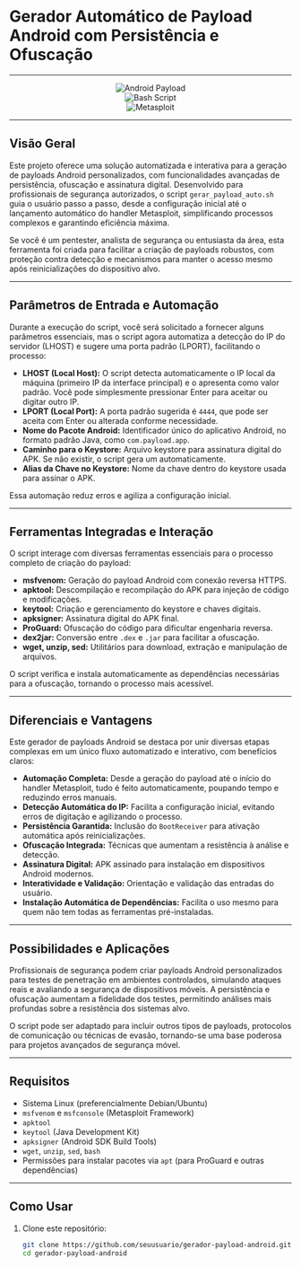 # Gerador Automático de Payload Android com Persistência e Ofuscação

---

<div align="center">

![Android Payload](https://img.shields.io/badge/Android-Payload-green?style=for-the-badge&logo=android)  
![Bash Script](https://img.shields.io/badge/Bash-Script-blue?style=for-the-badge&logo=gnu-bash)  
![Metasploit](https://img.shields.io/badge/Metasploit-Framework-red?style=for-the-badge&logo=metasploit)  

</div>

---

## Visão Geral

Este projeto oferece uma solução automatizada e interativa para a geração de payloads Android personalizados, com funcionalidades avançadas de persistência, ofuscação e assinatura digital. Desenvolvido para profissionais de segurança autorizados, o script `gerar_payload_auto.sh` guia o usuário passo a passo, desde a configuração inicial até o lançamento automático do handler Metasploit, simplificando processos complexos e garantindo eficiência máxima.

Se você é um pentester, analista de segurança ou entusiasta da área, esta ferramenta foi criada para facilitar a criação de payloads robustos, com proteção contra detecção e mecanismos para manter o acesso mesmo após reinicializações do dispositivo alvo.

---

## Parâmetros de Entrada e Automação

Durante a execução do script, você será solicitado a fornecer alguns parâmetros essenciais, mas o script agora automatiza a detecção do IP do servidor (LHOST) e sugere uma porta padrão (LPORT), facilitando o processo:

- **LHOST (Local Host):** O script detecta automaticamente o IP local da máquina (primeiro IP da interface principal) e o apresenta como valor padrão. Você pode simplesmente pressionar Enter para aceitar ou digitar outro IP.
- **LPORT (Local Port):** A porta padrão sugerida é `4444`, que pode ser aceita com Enter ou alterada conforme necessidade.
- **Nome do Pacote Android:** Identificador único do aplicativo Android, no formato padrão Java, como `com.payload.app`.
- **Caminho para o Keystore:** Arquivo keystore para assinatura digital do APK. Se não existir, o script gera um automaticamente.
- **Alias da Chave no Keystore:** Nome da chave dentro do keystore usada para assinar o APK.

Essa automação reduz erros e agiliza a configuração inicial.

---

## Ferramentas Integradas e Interação

O script interage com diversas ferramentas essenciais para o processo completo de criação do payload:

- **msfvenom:** Geração do payload Android com conexão reversa HTTPS.
- **apktool:** Descompilação e recompilação do APK para injeção de código e modificações.
- **keytool:** Criação e gerenciamento do keystore e chaves digitais.
- **apksigner:** Assinatura digital do APK final.
- **ProGuard:** Ofuscação do código para dificultar engenharia reversa.
- **dex2jar:** Conversão entre `.dex` e `.jar` para facilitar a ofuscação.
- **wget, unzip, sed:** Utilitários para download, extração e manipulação de arquivos.

O script verifica e instala automaticamente as dependências necessárias para a ofuscação, tornando o processo mais acessível.

---

## Diferenciais e Vantagens

Este gerador de payloads Android se destaca por unir diversas etapas complexas em um único fluxo automatizado e interativo, com benefícios claros:

- **Automação Completa:** Desde a geração do payload até o início do handler Metasploit, tudo é feito automaticamente, poupando tempo e reduzindo erros manuais.
- **Detecção Automática do IP:** Facilita a configuração inicial, evitando erros de digitação e agilizando o processo.
- **Persistência Garantida:** Inclusão do `BootReceiver` para ativação automática após reinicializações.
- **Ofuscação Integrada:** Técnicas que aumentam a resistência à análise e detecção.
- **Assinatura Digital:** APK assinado para instalação em dispositivos Android modernos.
- **Interatividade e Validação:** Orientação e validação das entradas do usuário.
- **Instalação Automática de Dependências:** Facilita o uso mesmo para quem não tem todas as ferramentas pré-instaladas.

---

## Possibilidades e Aplicações

Profissionais de segurança podem criar payloads Android personalizados para testes de penetração em ambientes controlados, simulando ataques reais e avaliando a segurança de dispositivos móveis. A persistência e ofuscação aumentam a fidelidade dos testes, permitindo análises mais profundas sobre a resistência dos sistemas alvo.

O script pode ser adaptado para incluir outros tipos de payloads, protocolos de comunicação ou técnicas de evasão, tornando-se uma base poderosa para projetos avançados de segurança móvel.

---

## Requisitos

- Sistema Linux (preferencialmente Debian/Ubuntu)
- `msfvenom` e `msfconsole` (Metasploit Framework)
- `apktool`
- `keytool` (Java Development Kit)
- `apksigner` (Android SDK Build Tools)
- `wget`, `unzip`, `sed`, `bash`
- Permissões para instalar pacotes via `apt` (para ProGuard e outras dependências)

---

## Como Usar

1. Clone este repositório:
   ```bash
   git clone https://github.com/seuusuario/gerador-payload-android.git
   cd gerador-payload-android
